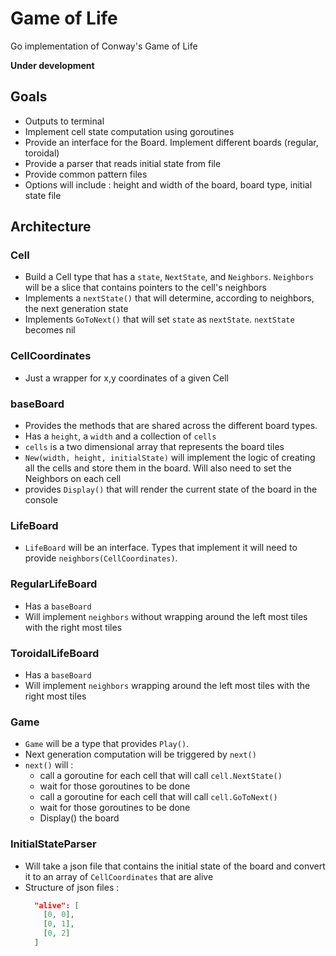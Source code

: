 # Game of Life
Go implementation of Conway's Game of Life

**Under development**

## Goals
- Outputs to terminal
- Implement cell state computation using goroutines
- Provide an interface for the Board. Implement different boards (regular, toroidal)
- Provide a parser that reads initial state from file
- Provide common pattern files
- Options will include : height and width of the board, board type, initial state file


## Architecture

### Cell
- Build a Cell type that has a `state`, `NextState`, and `Neighbors`. `Neighbors` will be a slice that contains pointers to the cell's neighbors
- Implements a `nextState()` that will determine, according to neighbors, the next generation state
- Implements `GoToNext()` that will set `state` as `nextState`. `nextState` becomes nil

### CellCoordinates
- Just a wrapper for x,y coordinates of a given Cell

### baseBoard
- Provides the methods that are shared across the different board types.
- Has a `height`, a `width` and a collection of `cells`
- `cells` is a two dimensional array that represents the board tiles
- `New(width, height, initialState)` will implement the logic of creating all the cells and store them in the board. Will also need to set the Neighbors on each cell
- provides `Display()` that will render the current state of the board in the console

### LifeBoard
- `LifeBoard` will be an interface. Types that implement it will need to provide `neighbors(CellCoordinates)`.

### RegularLifeBoard
- Has a `baseBoard`
- Will implement `neighbors` without wrapping around the left most tiles with the right most tiles

### ToroidalLifeBoard
- Has a `baseBoard`
- Will implement `neighbors` wrapping around the left most tiles with the right most tiles

### Game
- `Game` will be a type that provides `Play()`.
- Next generation computation will be triggered by `next()`
- `next()` will :
  - call a goroutine for each cell that will call `cell.NextState()`
  - wait for those goroutines to be done
  - call a goroutine for each cell that will call `cell.GoToNext()`
  - wait for those goroutines to be done
  - Display() the board

### InitialStateParser
- Will take a json file that contains the initial state of the board and convert it to an array of `CellCoordinates` that are alive
- Structure of json files :
  ```json
    "alive": [
      [0, 0],
      [0, 1],
      [0, 2]
    ]
  ```
